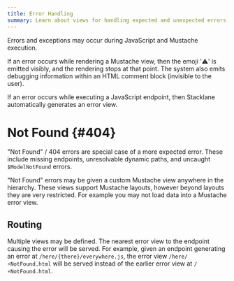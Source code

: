 ```yaml
---
title: Error Handling
summary: Learn about views for handling expected and unexpected errors.
---
```


Errors and exceptions may occur during JavaScript and Mustache execution.

If an error occurs while rendering a Mustache view, then the emoji '⚠️' is emitted visibly, 
and the rendering stops at that point. The system also emits debugging information within
an HTML comment block (invisible to the user). 

If an error occurs while executing a JavaScript endpoint, then Stacklane automatically
generates an error view.  

# Not Found {#404}

"Not Found" / 404 errors are special case of a more expected error.
These include missing endpoints, unresolvable dynamic paths,
and uncaught `$ModelNotFound` errors.

"Not Found" errors may be given a custom Mustache view anywhere in the hierarchy.
These views support Mustache layouts, however beyond layouts they are very restricted.
For example you may not load data into a Mustache error view.

## Routing
        
Multiple views may be defined.  The nearest error view to the endpoint causing the error
will be served.  For example, given an endpoint generating an error at
`/here/{there}/everywhere.js`,
the error view `/here/⚡️NotFound.html` will be served instead of the earlier error view at
`/⚡️NotFound.html`.
   